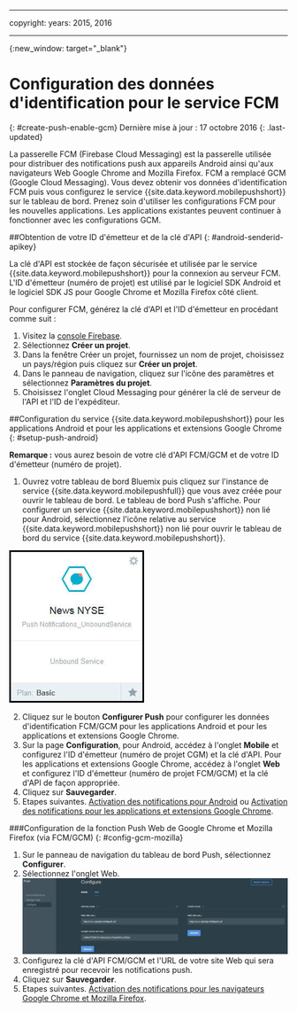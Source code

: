 
---

copyright:
 years: 2015, 2016

---

{:new_window: target="_blank"}
# Configuration des données d'identification pour le service FCM
{: #create-push-enable-gcm}
Dernière mise à jour : 17 octobre 2016
{: .last-updated}

La passerelle FCM (Firebase Cloud Messaging) est la passerelle utilisée pour distribuer des notifications push aux appareils Android ainsi qu'aux navigateurs Web Google Chrome and Mozilla Firefox. FCM a remplacé GCM (Google Cloud Messaging). Vous devez obtenir vos données d'identification FCM puis vous configurez le service {{site.data.keyword.mobilepushshort}} sur le tableau de bord. Prenez soin d'utiliser les configurations FCM pour les nouvelles applications. Les applications existantes peuvent continuer à fonctionner avec les configurations GCM.

##Obtention de votre ID d'émetteur et de la clé d'API
{: #android-senderid-apikey}

La clé d'API est stockée de façon sécurisée et utilisée par le service {{site.data.keyword.mobilepushshort}} pour la connexion au serveur FCM. L'ID d'émetteur (numéro de projet) est utilisé par le logiciel SDK Android et le logiciel SDK JS pour Google Chrome et Mozilla Firefox côté client. 

Pour configurer FCM, générez la clé d'API et l'ID d'émetteur en procédant comme suit :

1. Visitez la [console Firebase](https://console.firebase.google.com/?pli=1).
2. Sélectionnez **Créer un projet**. 
3. Dans la fenêtre Créer un projet, fournissez un nom de projet, choisissez un pays/région puis cliquez sur **Créer un projet**.
3. Dans le panneau de navigation, cliquez sur l'icône des paramètres et sélectionnez **Paramètres du projet**.
4. Choisissez l'onglet Cloud Messaging pour générer la clé de serveur de l'API et l'ID de l'expéditeur.

##Configuration du service {{site.data.keyword.mobilepushshort}} pour les applications Android et pour les applications et extensions Google Chrome
{: #setup-push-android}

**Remarque :** vous aurez besoin de votre clé d'API FCM/GCM et de votre ID d'émetteur (numéro de projet).

1. Ouvrez votre tableau de bord Bluemix puis cliquez sur l'instance de service {{site.data.keyword.mobilepushfull}} que vous avez créée pour ouvrir le tableau de bord. Le tableau de bord Push s'affiche. Pour configurer un service {{site.data.keyword.mobilepushshort}}  non lié pour Android, sélectionnez l'icône relative au service {{site.data.keyword.mobilepushshort}} non lié pour ouvrir le tableau de bord du service {{site.data.keyword.mobilepushshort}}. 

![Tableau de bord Push](images/push_unbound.jpg)

2. Cliquez sur le bouton **Configurer Push** pour configurer les données d'identification FCM/GCM pour les applications Android et pour les applications et extensions Google Chrome.
3. Sur la page **Configuration**, pour Android, accédez à l'onglet **Mobile** et configurez l'ID d'émetteur (numéro de projet CGM) et la clé d'API. Pour les applications et extensions Google Chrome, accédez à l'onglet **Web** et configurez l'ID d'émetteur (numéro de projet FCM/GCM) et la clé d'API de façon appropriée.
4. Cliquez sur **Sauvegarder**.
5. Etapes suivantes. [Activation des notifications pour Android](c_enable_push.html) ou [Activation des notifications pour les applications et extensions Google Chrome](c_enable_push.html).

###Configuration de la fonction Push Web de Google Chrome et Mozilla Firefox (via FCM/GCM)
{: #config-gcm-mozilla}

1. Sur le panneau de navigation du tableau de bord Push, sélectionnez **Configurer**.
2. Sélectionnez l'onglet Web.
	![Configurations de Push Web](images/webpush_configure.jpg)
3. Configurez la clé d'API FCM/GCM et l'URL de votre site Web qui sera enregistré pour recevoir les notifications push.
4. Cliquez sur **Sauvegarder**.
5. Etapes suivantes. [Activation des notifications pour les navigateurs Google Chrome et Mozilla Firefox](c_enable_push.html).

